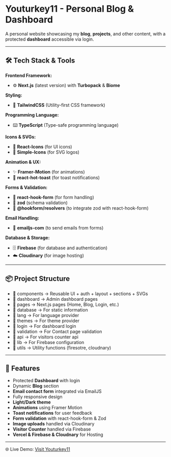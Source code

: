 # Youturkey11 - Personal Blog & Dashboard

A personal website showcasing my **blog**, **projects**, and other content, with a protected **dashboard** accessible via login.

---

## 🛠 Tech Stack & Tools

**Frontend Framework:**  
- ⚙️ **Next.js** (latest version) with **Turbopack** & **Biome**

**Styling:**  
- 🎨 **TailwindCSS** (Utility-first CSS framework)

**Programming Language:**  
- ⌨️ **TypeScript** (Type-safe programming language)

**Icons & SVGs:**  
- 🎨 **React-Icons** (for UI icons)  
- 📄 **Simple-Icons** (for SVG logos)

**Animation & UX:**  
- ✨ **Framer-Motion** (for animations)  
- 🔔 **react-hot-toast** (for toast notifications)

**Forms & Validation:**  
- 📝 **react-hook-form** (for form handling)  
- 🔐 **zod** (schema validation)  
- 🔗 **@hookform/resolvers** (to integrate zod with react-hook-form)

**Email Handling:**  
- 📧 **emailjs-com** (to send emails from forms)

**Database & Storage:**  
- 🗄 **Firebase** (for database and authentication)  
- ☁️ **Cloudinary** (for image hosting)

---

## 📦 Project Structure
- 📁 components → Reusable UI + auth + layout + sections + SVGs
- 📁 dashboard → Admin dashboard pages
- 📁 pages → Next.js pages (Home, Blog, Login, etc.)
- 📁 database → For static information  
- 📁 lang → For language provider
- 📁 themes → For theme provider
- 📁 login → For dashboard login
- 📁 validation → For Contact page validation
- 📁 api → For visitors counter api
- 📁 lib → For Firebase configuration
- 📁 utils → Utility functions (firesotre, cloudnary)

---

## 🚀 Features

- Protected **Dashboard** with login
- Dynamic **Blog** section
- **Email contact form** integrated via EmailJS
- Fully responsive design
- **Light/Dark theme**
- **Animations** using Framer Motion
- **Toast notifications** for user feedback
- **Form validation** with react-hook-form & Zod
- **Image uploads** handled via Cloudinary
- **Visitor Counter** handled via Firebase
- **Vercel & Firebase & Cloudnary** for Hosting

---

🌐 Live Demo: [Visit Youturkey11](https://youturkey11.vercel.app/)